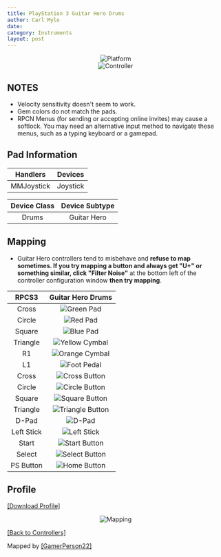 ```yaml
---
title: PlayStation 3 Guitar Hero Drums
author: Carl Mylo
date: 
category: Instruments
layout: post
---
```


<div align="center"> <img src="https://raw.githubusercontent.com/hmxmilohax/rb3-pc/main/assets/images/instruments/plat/ps3.png" alt="Platform" title="Platform"></div>

<div align="center"> <img src="https://raw.githubusercontent.com/hmxmilohax/rb3-pc/main/assets/images/instruments/cont/ghdrmscontroller.png" alt="Controller" title="Controller"></div>

## NOTES

* Velocity sensitivity doesn't seem to work.
* Gem colors do not match the pads.
* RPCN Menus (for sending or accepting online invites) may cause a softlock. You may need an alternative input method to navigate these menus, such as a typing keyboard or a gamepad.

## Pad Information

| Handlers | Devices |
|:------------------:|:---------------------:|
| MMJoystick | Joystick |

| Device Class | Device Subtype |
|:------------------:|:---------------------:|
| Drums | Guitar Hero |

## Mapping

* Guitar Hero controllers tend to misbehave and **refuse to map sometimes. If you try mapping a button and always get "U+" or something similar, click "Filter Noise"** at the bottom left of the controller configuration window **then try mapping**.

| **RPCS3** | **Guitar Hero Drums** |
|:--------:|:-----------------:|
| Cross | ![Green Pad](https://raw.githubusercontent.com/hmxmilohax/rb3-pc/main/assets/images/btns/drms/gh/gp.png "Green Pad") |
| Circle | ![Red Pad](https://raw.githubusercontent.com/hmxmilohax/rb3-pc/main/assets/images/btns/drms/gh/rp.png "Red Pad") |
| Square | ![Blue Pad](https://raw.githubusercontent.com/hmxmilohax/rb3-pc/main/assets/images/btns/drms/gh/bp.png "Blue Pad") |
| Triangle | ![Yellow Cymbal](https://raw.githubusercontent.com/hmxmilohax/rb3-pc/main/assets/images/btns/drms/gh/yc.png "Yellow Cymbal") |
| R1 | ![Orange Cymbal](https://raw.githubusercontent.com/hmxmilohax/rb3-pc/main/assets/images/btns/drms/gh/oc.png "Orange Cymbal") |
| L1 | ![Foot Pedal](https://raw.githubusercontent.com/hmxmilohax/rb3-pc/main/assets/images/btns/drms/gh/kp.png "Foot Pedal") |
| Cross | ![Cross Button](https://raw.githubusercontent.com/hmxmilohax/rb3-pc/main/assets/images/btns/ctrls/ps3/x.png "Cross Button") |
| Circle | ![Circle Button](https://raw.githubusercontent.com/hmxmilohax/rb3-pc/main/assets/images/btns/ctrls/ps3/o.png "Circle Button") |
| Square | ![Square Button](https://raw.githubusercontent.com/hmxmilohax/rb3-pc/main/assets/images/btns/ctrls/ps3/s.png "Square Button") |
| Triangle | ![Triangle Button](https://raw.githubusercontent.com/hmxmilohax/rb3-pc/main/assets/images/btns/ctrls/ps3/t.png "Triangle Button") |
| D-Pad | ![D-Pad](https://raw.githubusercontent.com/hmxmilohax/rb3-pc/main/assets/images/btns/ctrls/ps3/dp.png "D-Pad") |
| Left Stick | ![Left Stick](https://raw.githubusercontent.com/hmxmilohax/rb3-pc/main/assets/images/btns/ctrls/ps3/ls.png "Left Stick") |
| Start | ![Start Button](https://raw.githubusercontent.com/hmxmilohax/rb3-pc/main/assets/images/btns/ctrls/ps3/sta.png "Start Button") |
| Select | ![Select Button](https://raw.githubusercontent.com/hmxmilohax/rb3-pc/main/assets/images/btns/ctrls/ps3/sel.png "Select Button") |
| PS Button | ![Home Button](https://raw.githubusercontent.com/hmxmilohax/rb3-pc/main/assets/images/btns/ctrls/ps3/home.png "Home Button") |

## Profile

[[Download Profile]](https://github.com/hmxmilohax/rb3-pc/raw/main/instrument-repo/PS3%20Guitar%20Hero%20Drums.7z)

<div align="center"> <img src="https://raw.githubusercontent.com/hmxmilohax/rb3-pc/main/assets/images/instruments/maps/ps3ghdrmsmapping.png" alt="Mapping" title="Mapping"></div>

[[Back to Controllers]](https://rb3pc.milohax.org/english/controllers/)

Mapped by [[GamerPerson22]](https://www.youtube.com/channel/UCC5SlXPlnlGwBG7w6mvfx8g)